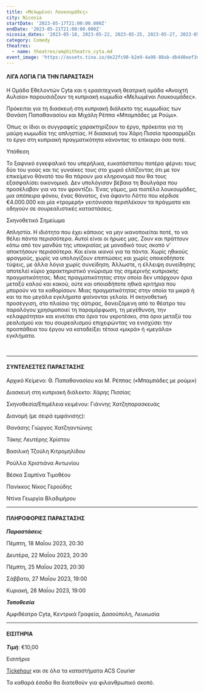 ```yaml
---
title: «Μελωμένοι Λουκουμάδες»
city: Nicosia
startDate: '2023-05-17T21:00:00.000Z'
endDate: '2023-05-21T21:00:00.000Z'
nicosia_dates: '2023-05-18, 2023-05-22, 2023-05-25, 2023-05-27, 2023-05-28'
category: Comedy
theatres:
  - name: theatres/amphitheatro_cyta.md
event_image: 'https://assets.tina.io/de22fc98-b2e9-4a98-88ab-db440eef3dc1/800X538LOUKOU.jpeg'
---
```


#### ΛΙΓΑ ΛΟΓΙΑ ΓΙΑ ΤΗΝ ΠΑΡΑΣΤΑΣΗ

Η Ομάδα Εθελοντών Cyta και η ερασιτεχνική θεατρική ομάδα «Ανοιχτή Αυλαία» παρουσιάζουν τη κυπριακή κωμωδία «Μελωμένοι Λουκουμάδες».

Πρόκειται για τη διασκευή στη κυπριακή διάλεκτο της κωμωδίας των Θανάση Παπαθανασίου και Μιχάλη Ρέππα «Μπαμπάδες με Ρούμι».

Όπως οι ίδιοι οι συγγραφείς χαρακτηρίζουν το έργο, πρόκειται για τη μαύρη κωμωδία της απληστίας. Η διασκευή του Χάρη Πισσία προσαρμόζει το έργο στη κυπριακή πραγματικότητα κάνοντας το επίκαιρο όσο ποτέ.

Υπόθεση

Το ξαφνικό εγκεφαλικό του υπερήλικα, ευκατάστατου πατέρα φέρνει τους δύο του γιούς και τις γυναίκες τους στο χωριό ελπίζοντας ότι με τον επικείμενο θάνατό του θα πάρουν μια κληρονομιά που θα τους εξασφαλίσει οικονομικά. Δεν υπολόγισαν βέβαια τη Βουλγάρα που προσέλαβαν για να τον φροντίζει. Ένας γάμος, μια πιατέλα λουκουμάδες, μια απόπειρα φόνου, ένας θάνατος, ένα άφαντο Λόττο που κέρδισε €4.000.000 και μία «τρομερή» γειτόνισσα περιπλέκουν τα πράγματα και οδηγούν σε σουρεαλιστικές καταστάσεις.

Σκηνοθετικό Σημείωμα

Απληστία. Η ιδιότητα που έχει κάποιος να μην ικανοποιείται ποτέ, το να θέλει πάντα περισσότερα. Αυτοί είναι οι ήρωες μας. Ζουν και πράττουν κάτω από τον μανδύα της υποκρισίας με μοναδικό τους σκοπό ν’ αποκτήσουν περισσότερα. Και είναι ικανοί για τα πάντα. Χωρίς ηθικούς φραγμούς, χωρίς να υπολογίζουν επιπτώσεις και χωρίς οποιεσδήποτε τύψεις, με άλλα λόγια χωρίς συνείδηση. Άλλωστε, η έλλειψη συνείδησης αποτελεί κύριο χαρακτηριστικό γνώρισμα της σημερινής κυπριακής πραγματικότητας. Μιας πραγματικότητας στην οποία δεν υπάρχουν όρια μεταξύ καλού και κακού, ούτε και οποιαδήποτε ηθικά κριτήρια που μπορούν να τα καθορίσουν. Μιας πραγματικότητας στην οποία τα μικρά ή και τα πιο μεγάλα εγκλήματα φαίνονται γελοία. Η σκηνοθετική προσέγγιση, στο πλαίσιο της σάτιρας, δανειζόμενη από το θέατρο του παραλόγου χρησιμοποιεί τη παραμόρφωση, τη μεγέθυνση, την «ελαφρότητα» και κινείται στα όρια του γκροτέσκο, στα όρια μεταξύ του ρεαλισμού και του σουρεαλισμού επιχειρώντας να ενισχύσει την προσπάθεια του έργου να καταδείξει τέτοια «μικρά» ή «μεγάλα» εγκλήματα.

 

***

#### ΣΥΝΤΕΛΕΣΤΕΣ ΠΑΡΑΣΤΑΣΗΣ

Αρχικό Κείμενο: Θ. Παπαθανασίου και Μ. Ρέππας («Μπαμπάδες με ρούμι»)

Διασκευή στη κυπριακή διάλεκτο: Χάρης Πισσίας

Σκηνοθεσία/Επιμέλεια κειμένου: Γιάννης Χατζηπαρασκευάς

Διανομή (με σειρά εμφάνισης):

Θανάσης Γιώργος Χατζηαντώνης

Τάκης Λευτέρης Χρίστου

Βασιλική Τζούλη Κιτρομηλίδου

Ρούλλα Χριστιάνα Αντωνίου

Βέσκα Σαμπίνα Τιμοθέου

Πανίκκος Νίκος Γερούδης

Ντίνα Γεωργία Βλαδιμήρου

***

#### ΠΛΗΡΟΦΟΡΙΕΣ ΠΑΡΑΣΤΑΣΗΣ

***Παραστάσεις***

Πέμπτη, 18 Μαΐου 2023, 20:30

Δευτέρα, 22 Μαΐου 2023, 20:30

Πέμπτη, 25 Μαΐου 2023, 20:30

Σάββατο, 27 Μαΐου 2023, 19:00

Κυριακή, 28 Μαΐου 2023, 19:00

***Τοποθεσία***

Αμφιθέατρο Cyta, Κεντρικά Γραφεία, Δασούπολη, Λευκωσία

***

#### ΕΙΣΙΤΗΡΙΑ

***Τιμή***: €10,00

Εισιτήρια

[Tickehour](https://shop.tickethour.com/showEventInformation.html?idEvent=4206\&fbclid=IwAR3rRFGZI9h7yMfsY9cXUt6AmVNIz0x6A85-lE7_5V8t88aPFMOrhzi7isc "Tickethour") και σε όλα τα καταστήματα ACS Courier

Τα καθαρά έσοδα θα διατεθούν για φιλανθρωπικό σκοπό.
